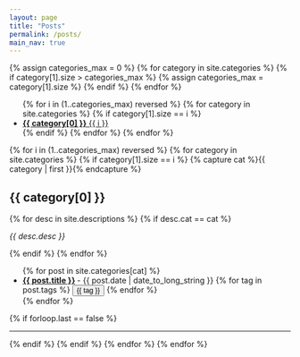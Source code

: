 ```yaml
---
layout: page
title: "Posts"
permalink: /posts/
main_nav: true
---
```



{% assign categories_max = 0 %}
{% for category in site.categories %}
  {% if category[1].size > categories_max %}
    {% assign categories_max = category[1].size %}
  {% endif %}
{% endfor %}

<ul class="taxonomy__index">
  {% for i in (1..categories_max) reversed %}
    {% for category in site.categories %}
      {% if category[1].size == i %}
        <li>
          <a href="#{{ category[0] | slugify }}">
            <strong>{{ category[0] }}</strong> <span class="taxonomy__count">{{ i }}</span>
          </a>
        </li>
      {% endif %}
    {% endfor %}
  {% endfor %}
</ul>

{% for i in (1..categories_max) reversed %}
  {% for category in site.categories %}
  {% if category[1].size == i %}
    {% capture cat %}{{ category | first }}{% endcapture %}
  <section id="{{ category[0] | slugify | downcase }}" class="taxonomy__section">
    <h2 class="archive__subtitle">{{ category[0] }}</h2>  {% for desc in site.descriptions %}
    {% if desc.cat == cat %}
      <p class="desc"><em>{{ desc.desc }}</em></p>
    {% endif %}
  {% endfor %}
  <ul class="posts-list">
  {% for post in site.categories[cat] %}
    <li>
      <strong>
        <a href="{{ post.url | prepend: site.baseurl }}">{{ post.title }}</a>
      </strong>
      <span class="post-date">- {{ post.date | date_to_long_string }}</span>
      {% for tag in post.tags %} 
      <!-- <span class="pre-tag" style=" color:green; font-weitght:bold; background:white; font-style:italic">[{{tag}}]</span> -->
      <button type="button" onclick="location.href='{{ site.baseurl }}/tag/{{ tag }}'" title="{{ tag[0] }}" rel="{{ tag[1].size }}" style="font-size: 0.9em">{{ tag }}</button>
      {% endfor %}
    </li>
  {% endfor %}
  </ul>
  {% if forloop.last == false %}<hr>{% endif %}
  {% endif %}
  {% endfor %}
{% endfor %}
<br>

